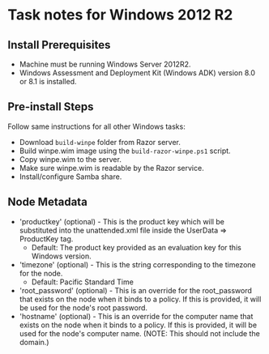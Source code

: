 # Task notes for Windows 2012 R2

## Install Prerequisites

- Machine must be running Windows Server 2012R2.
- Windows Assessment and Deployment Kit (Windows ADK) version 8.0 or 8.1 is
  installed.

## Pre-install Steps

Follow same instructions for all other Windows tasks:

- Download `build-winpe` folder from Razor server.
- Build winpe.wim image using the `build-razor-winpe.ps1` script.
- Copy winpe.wim to the server.
- Make sure winpe.wim is readable by the Razor service.
- Install/configure Samba share.

## Node Metadata

- 'productkey' (optional) - This is the product key which will be substituted
  into the unattended.xml file inside the UserData => ProductKey tag.
  - Default: The product key provided as an evaluation key for this Windows
    version.
- 'timezone' (optional) - This is the string corresponding to the timezone for
  the node.
  - Default: Pacific Standard Time
- 'root_password' (optional) - This is an override for the root_password that
  exists on the node when it binds to a policy. If this is provided, it will be
  used for the node's root password.
- 'hostname' (optional) - This is an override for the computer name that
  exists on the node when it binds to a policy. If this is provided, it will be
  used for the node's computer name. (NOTE: This should not include the domain.)